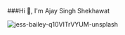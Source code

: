 ###Hi 👋, I'm Ajay Singh Shekhawat

<!--
**SurajGundle/SurajGundle** is a ✨ _special_ ✨ repository because its `README.md` (this file) appears on your GitHub profile.

Here are some ideas to get you started:

- 🔭 I’m currently working on ...
- 🌱 I’m currently learning ...
- 👯 I’m looking to collaborate on ...
- 🤔 I’m looking for help with ...
- 💬 Ask me about ...
- 📫 How to reach me: ...
- 😄 Pronouns: ...
- ⚡ Fun fact: ...
-->
![jess-bailey-q10VITrVYUM-unsplash](https://user-images.githubusercontent.com/103949801/204309846-5663ce64-8a31-424e-91aa-edea365da842.jpg)
